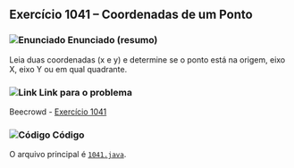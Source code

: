 ## Exercício 1041 – Coordenadas de um Ponto
### <img src="https://img.icons8.com/ios-glyphs/24/000000/book.png" alt="Enunciado" /> Enunciado (resumo)  
Leia duas coordenadas (x e y) e determine se o ponto está na origem, eixo X, eixo Y ou em qual quadrante.

### <img src="https://img.icons8.com/ios-glyphs/24/000000/link.png" alt="Link" /> Link para o problema  
Beecrowd - [Exercício 1041](https://www.beecrowd.com.br/judge/pt/problems/view/1041)

### <img src="https://img.icons8.com/ios-glyphs/24/000000/code.png" alt="Código" /> Código  
O arquivo principal é [`1041.java`](1041.java).
